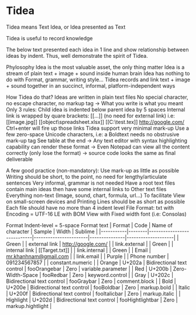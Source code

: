 Tidea
=====

Tidea means Text Idea, or Idea presented as Text

Tidea is useful to record knowledge

The below text
     presented each idea in 1 line and show relationship between ideas by indent.
     Thus, well demonstrate the spirit of Tidea.

Phylosophy
     Idea is the most valuable asset, the only thing matter
     Idea is a stream of plain text + image + sound inside human brain
     Idea has nothing to do with Format, grammar, writing style...
     Tidea records and link text + image + sound together in an succinct, informal, platform-independent ways

How Tidea do that?
     Ideas are written in plain text files
     No special character, no escape character, no markup tag → What you write is what you meant
     Only 3 rules:
          Child idea is indented below parent idea by 5 spaces
          Internal link is wrapped by quare brackets: [[...]]  (no need for external link)
               i.e: [[image.jpg]]  [[object\spreadsheet.xlsx]]  [[C:\test.tex]]  http://google.com/
               Ctrl+enter will fire up those links
          Tidea support very minimal mark-up
               Use a few zero-space Unicode characters, i.e:
                    a ‎Bold‎text ‏need‏s ‬no‬ ob​stru​sive ‭mark-up‭ ‪tag‪
                    See table at the end
               → Any text editor with syntax highlighting capability can render these format
               → Even Notepad can view all the content correctly (only lose the format)
               → source code looks the same as final deliverable

A few good practice (non-mandatory):
     Use mark-up as little as possible
     Writing should be short, to the point, no need for lengthy/articulate sentences
     Very informal, grammar is not needed
     Have a root text files contain main ideas then have some internal links to
          Other text files
          Everything non-text (Image, sound, chart, formula, url...)
     To facilitate View on small-screen devices and Printing
          Lines should be as short as possible
          Each file should have no more than 4 indent level
     File Format: txt with Encoding = UTF-16 LE with BOM
     View with Fixed width font (i.e: Consolas)

Format
     Indent-level = 5-space
     Format text
          |   Format  |  Code  |     Name of character      |         Sample        |     Width     |      Sublime       |
          |-----------|--------|----------------------------|-----------------------|---------------|--------------------|
          | Green     |        | external link              | http://google.com/    |               | link.external      |
          | Green     |        | internal link              | [[Target.txt]]        |               | link.internal      |
          | Green     |        | Email                      | mr.khanhnam@gmail.com |               | link.email         |
          | Purple    |        | Phone number               | 091234567857          |               | constant.numeric   |
          | Orange    | U+202a | Bidirectional text control | foo‪Orange‪bar        | Zero          | variable.parameter |
          | Red       | U+200b | Zero-Width-Space           | foo​Red​bar           | Zero          | keyword.control    |
          | Gray      | U+202c | Bidirectional text control | foo‬Gray‬bar          | Zero          | comment.block      |
          | Bold      | U+200e | Bidirectional text control | foo​‎Bold‎bar         | Zero          | markup.bold        |
          | Italic    | U+200f | Bidirectional text control | foo​‏Italic‏bar       | Zero          | markup.italic      |
          | Highlight | U+202d | Bidirectional text control | foo‏‭Hightlight‭bar   | Zero          | markup.hightlight  |
